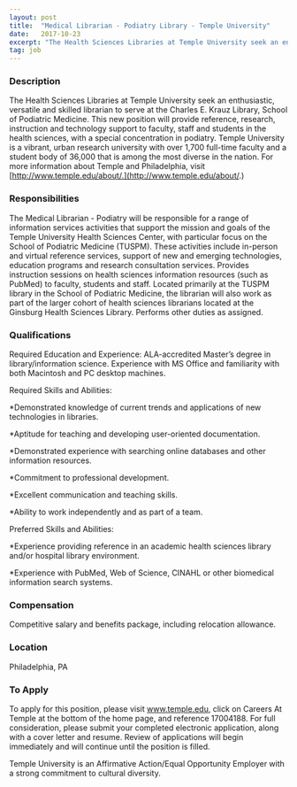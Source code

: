```yaml
---
layout: post
title:  "Medical Librarian - Podiatry Library - Temple University"
date:   2017-10-23
excerpt: "The Health Sciences Libraries at Temple University seek an enthusiastic, versatile and skilled librarian to serve at the Charles E. Krauz Library, School of Podiatric Medicine. This new position will provide reference, research, instruction and technology support to faculty, staff and students in the health sciences, with a special concentration..."
tag: job
---
```


### Description   

The Health Sciences Libraries at Temple University seek an enthusiastic, versatile and skilled librarian to serve at the Charles E. Krauz Library, School of Podiatric Medicine. This new position will provide reference, research, instruction and technology support to faculty, staff and students in the health sciences, with a special concentration in podiatry. Temple University is a vibrant, urban research university with over 1,700 full-time faculty and a student body of 36,000 that is among the most diverse in the nation. For more information about Temple and Philadelphia, visit [http://www.temple.edu/about/.](http://www.temple.edu/about/.) 


### Responsibilities   

The Medical Librarian - Podiatry will be responsible for a range of information services activities that support the mission and goals of the Temple University Health Sciences Center, with particular focus on the School of Podiatric Medicine (TUSPM). These activities include in-person and virtual reference services, support of new and emerging technologies, education programs and research consultation services. Provides instruction sessions on health sciences information resources (such as PubMed) to faculty, students and staff. Located primarily at the TUSPM library in the School of Podiatric Medicine, the librarian will also work as part of the larger cohort of health sciences librarians located at the Ginsburg Health Sciences Library. Performs other duties as assigned.



### Qualifications   

Required Education and Experience:
ALA-accredited Master’s degree in library/information science. Experience with MS Office and familiarity with both Macintosh and PC desktop machines.

Required Skills and Abilities:

*Demonstrated knowledge of current trends and applications of new technologies in libraries.

*Aptitude for teaching and developing user-oriented documentation.

*Demonstrated experience with searching online databases and other information resources.

*Commitment to professional development.

*Excellent communication and teaching skills.

*Ability to work independently and as part of a team.

Preferred Skills and Abilities:

*Experience providing reference in an academic health sciences library and/or hospital library environment.

*Experience with PubMed, Web of Science, CINAHL or other biomedical information search systems.



### Compensation   

Competitive salary and benefits package, including relocation allowance. 


### Location   

Philadelphia, PA




### To Apply   

To apply for this position, please visit www.temple.edu, click on Careers At Temple at the bottom of the home page, and reference 17004188.  For full consideration, please submit your completed electronic application, along with a cover letter and resume. Review of applications will begin immediately and will continue until the position is filled. 

Temple University is an Affirmative Action/Equal Opportunity Employer with a strong commitment to cultural diversity.






